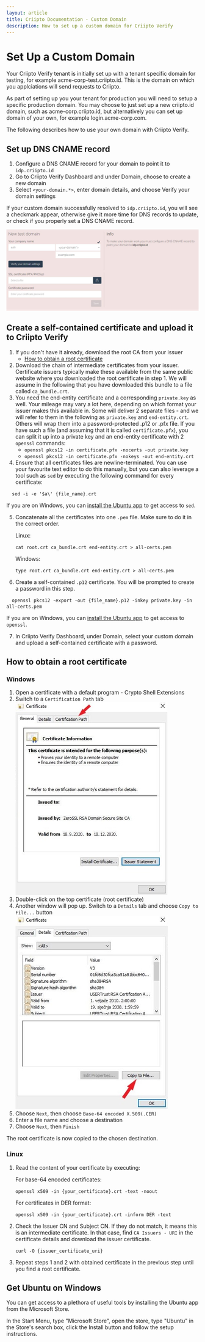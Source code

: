 ```yaml
---
layout: article
title: Criipto Documentation - Custom Domain
description: How to set up a custom domain for Criipto Verify
---
```


# Set Up a Custom Domain

Your Criipto Verify tenant is initially set up with a tenant specific domain for testing, for example acme-corp-test.criipto.id. This is the domain on which you applciations will send requests to Criipto.

As part of setting up you your tenant for production you will need to setup a specific production domain. You may choose to just set up a new criipto.id domain, such as acme-corp.criipto.id, but alternatively you can set up domain of your own, for example login.acme-corp.com.

The following describes how to use your own domain with Criipto Verify.

## Set up DNS CNAME record

1. Configure a DNS CNAME record for your domain to point it to `idp.criipto.id`
2. Go to Criipto Verify Dashboard and under Domain, choose to create a new domain
3. Select `<your-domain.*>`, enter domain details, and choose Verify your domain settings

If your custom domain successfully resolved to `idp.criipto.id`, you will see a checkmark appear, otherwise give it more time for DNS records to update, or check if you properly set a DNS CNAME record.

![Set up custom domain](/images/custom-domain.JPG)


## Create a self-contained certificate and upload it to Criipto Verify
1. If you don't have it already, download the root CA from your issuer
    - [How to obtain a root certificate](#root-certificate)
2. Download the chain of intermediate certificates from your issuer. Certificate issuers typically make these available from the same public website where you downloaded the root certificate in step 1. We will assume in the following that you have downloaded this bundle to a file called `ca_bundle.crt`.
3. You need the end-entity certificate and a corresponding `private.key` as well. Your mileage may vary a lot here, depending on which format your issuer makes this available in. Some will deliver 2 separate files - and we will refer to them in the following as `private.key` and `end-entity.crt`. Others will wrap them into a password-protected .p12 or .pfx file. If you have such a file (and assuming that it is called `certificate.pfx`), you can split it up into a private key and an end-entity certificate with 2 `openssl` commands:
    - `openssl pkcs12 -in certificate.pfx -nocerts -out private.key`
    - `openssl pkcs12 -in certificate.pfx -nokeys -out end-entity.crt`
4. Ensure that all certificates files are newline-terminated. You can use your favourite text editor to do this manually, but you can also leverage a tool such as `sed` by executing the following command for every certificate:
  ```
    sed -i -e '$a\' {file_name}.crt
  ```
If you are on Windows, you can [install the Ubuntu app](#ubuntu-on-windows) to get access to `sed`.

5. Concatenate all the certificates into one `.pem` file. Make sure to do it in the correct order.
  
    Linux:
    ```
    cat root.crt ca_bundle.crt end-entity.crt > all-certs.pem
    ```

    Windows:
    ```
    type root.crt ca_bundle.crt end-entity.crt > all-certs.pem
    ```
6. Create a self-contained `.p12` certificate. You will be prompted to create a password in this step.
  ```
    openssl pkcs12 -export -out {file_name}.p12 -inkey private.key -in all-certs.pem
  ```
  If you are on Windows, you can [install the Ubuntu app](#ubuntu-on-windows) to get access to `openssl`.

7. In Criipto Verify Dashboard, under Domain, select your custom domain and upload a self-contained certificate with a password.

<a name="root-certificate"></a>

## How to obtain a root certificate

### Windows
1. Open a certificate with a default program - Crypto Shell Extensions
2. Switch to a `Certification Path` tab
  ![Certification Path](/images/certificate-general.JPG)
3. Double-click on the top certificate (root certificate)
4. Another window will pop up. Switch to a `Details` tab and choose `Copy to File...` button
  ![Root Certificate](/images/root-certificate.JPG)
5. Choose `Next`, then choose `Base-64 encoded X.509(.CER)`
6. Enter a file name and choose a destination
7. Choose `Next`, then `Finish`

The root certificate is now copied to the chosen destination.

### Linux
1. Read the content of your certificate by executing:

    For base-64 encoded certificates:
    ```
    openssl x509 -in {your_certificate}.crt -text -noout
    ```
    For certificates in DER format:
    ```
    openssl x509 -in {your_certificate}.crt -inform DER -text
    ```
2. Check the Issuer CN and Subject CN. If they do not match, it means this is an intermediate certificate. In that case, find `CA Issuers - URI` in the certificate details and download the issuer certificate.
    ```
    curl -O {issuer_certificate_uri}
    ```
3. Repeat steps 1 and 2 with obtained certificate in the previous step until you find a root certificate.

<a name="ubuntu-on-windows"></a>

## Get Ubuntu on Windows
You can get access to a plethora of useful tools by installing the Ubuntu app from the Microsoft Store.

In the Start Menu, type "Microsoft Store", open the store, type "Ubuntu" in the Store's search box, click the Install button and follow the setup instructions.
